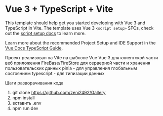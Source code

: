 # Vue 3 + TypeScript + Vite

This template should help get you started developing with Vue 3 and TypeScript in Vite. The template uses Vue 3 `<script setup>` SFCs, check out the [script setup docs](https://v3.vuejs.org/api/sfc-script-setup.html#sfc-script-setup) to learn more.

Learn more about the recommended Project Setup and IDE Support in the [Vue Docs TypeScript Guide](https://vuejs.org/guide/typescript/overview.html#project-setup).

Проект реализован на Vite на шаблоне Vue
Vue 3 для клиентской части веб приложения
FireBase/FireStore для серверной части и хранения пользовательских данных 
pinia - для управления глобальным состоянием 
typescript - для типизации данных

Шаги разворачивания кода
1) git clone https://github.com/zeni2492/Gallery
2) npm install
3) вставить .env
4) npm run dev
